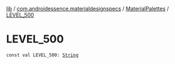 [lib](../../index.md) / [com.androidessence.materialdesignspecs](../index.md) / [MaterialPalettes](index.md) / [LEVEL_500](./-l-e-v-e-l_500.md)

# LEVEL_500

`const val LEVEL_500: `[`String`](https://kotlinlang.org/api/latest/jvm/stdlib/kotlin/-string/index.html)